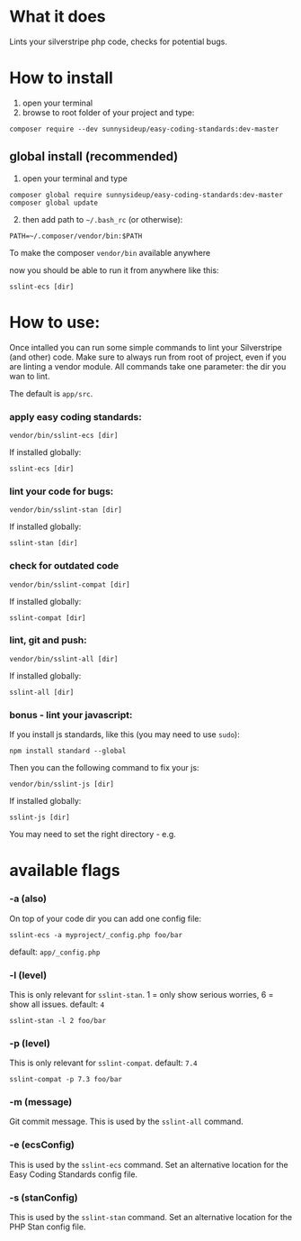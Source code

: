 # What it does

Lints your silverstripe php code, checks for potential bugs.

# How to install

1. open your terminal
2. browse to root folder of your project and type:
 ```shell
 composer require --dev sunnysideup/easy-coding-standards:dev-master
 ```

## global install (recommended)

1. open your terminal and type
```shell
composer global require sunnysideup/easy-coding-standards:dev-master
composer global update
```

2. then add path to `~/.bash_rc` (or otherwise):
```shell
PATH=~/.composer/vendor/bin:$PATH
```
To make the composer `vendor/bin` available anywhere

now you should be able to run it from anywhere like this:
```shell
sslint-ecs [dir]
```


# How to use:
Once intalled you can run some simple commands to lint your Silverstripe (and other) code.
Make sure to always run from root of project, even if you are linting a vendor module.
All commands take one parameter: the dir you wan to lint.

The default is `app/src`.


### apply easy coding standards:
```shell
vendor/bin/sslint-ecs [dir]
```

If installed globally:
```shell
sslint-ecs [dir]
```

### lint your code for bugs:
```shell
vendor/bin/sslint-stan [dir]
```

If installed globally:
```shell
sslint-stan [dir]
```

### check for outdated code
```shell
vendor/bin/sslint-compat [dir]
```

If installed globally:
```shell
sslint-compat [dir]
```

### lint, git and push:
```shell
vendor/bin/sslint-all [dir]
```

If installed globally:
```shell
sslint-all [dir]
```

### bonus - lint your javascript:
If you install js standards, like this (you may need to use `sudo`):
```shell
npm install standard --global
```

Then you can the following command to fix your js:
```shell
vendor/bin/sslint-js [dir]
```

If installed globally:
```shell
sslint-js [dir]
```
You may need to set the right directory - e.g.

# available flags

### -a (also)
On top of your code dir you can add one config file:
```shell
sslint-ecs -a myproject/_config.php foo/bar
```
default: `app/_config.php`

### -l (level)
This is only relevant for `sslint-stan`.
1 = only show serious worries,
6 = show all issues.
default: `4`
```shell
sslint-stan -l 2 foo/bar
```


### -p (level)
This is only relevant for `sslint-compat`.
default: `7.4`
```shell
sslint-compat -p 7.3 foo/bar
```

### -m (message)
Git commit message. This is used by the `sslint-all` command.

### -e (ecsConfig)
This is used by the `sslint-ecs` command.
Set an alternative location for the Easy Coding Standards config file.

### -s (stanConfig)
This is used by the `sslint-stan` command.
Set an alternative location for the PHP Stan config file.
